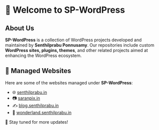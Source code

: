 # 👋 Welcome to SP-WordPress  

## About Us  
**SP-WordPress** is a collection of WordPress projects developed and maintained by **Senthilprabu Ponnusamy**. Our repositories include custom **WordPress sites, plugins, themes**, and other related projects aimed at enhancing the WordPress ecosystem.  

## 🚀 Managed Websites  
Here are some of the websites managed under **SP-WordPress**:  
- 🌐 [senthilprabu.in](https://www.senthilprabu.in/)  
- 📷 [saranpix.in](https://www.saranpix.in/)  
- ✍️ [blog.senthilprabu.in](https://blog.senthilprabu.in/)  
- 🏰 [wonderland.senthilprabu.in](https://wonderland.senthilprabu.in/)

📌 Stay tuned for more updates!
